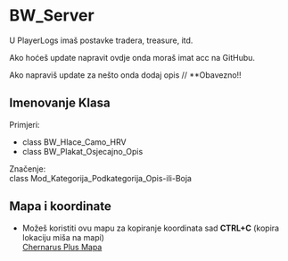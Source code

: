 # BW_Server
<p>U PlayerLogs imaš postavke tradera, treasure, itd.</p>
<p>Ako hoćeš update napravit ovdje onda moraš imat acc na GitHubu.</p>
<p>Ako napraviš update za nešto onda dodaj opis // **Obavezno!!</p>

## Imenovanje Klasa

Primjeri:<br/>
- class BW_Hlace_Camo_HRV<br/>
- class BW_Plakat_Osjecajno_Opis<br/>

Značenje:<br/>
class Mod_Kategorija_Podkategorija_Opis-ili-Boja<br/>

## Mapa i koordinate

- Možeš koristiti ovu mapu za kopiranje koordinata sad **CTRL+C** (kopira lokaciju miša na mapi)<br/>
[Chernarus Plus Mapa](https://dayz.ginfo.gg/)<br/>
